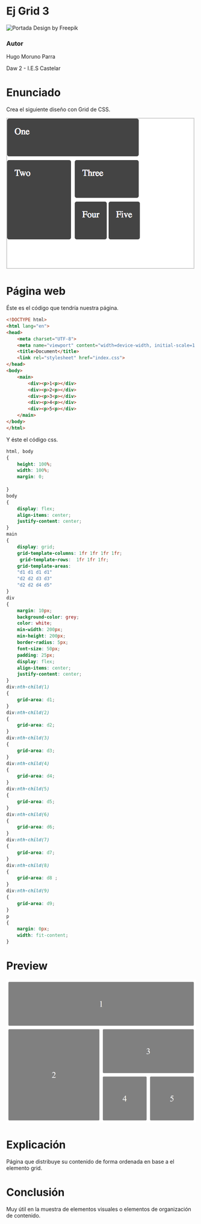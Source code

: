 # Ej Grid 3

![Portada](../imgs/portada.jpg)
Design by Freepik

### Autor

Hugo Moruno Parra  

Daw 2 - I.E.S Castelar

<div style="page-break-after: always;"></div>

# Enunciado

Crea el siguiente diseño con Grid de CSS.

![Enunciado](img.bmp)

# Página web

Éste es el código que tendría nuestra página.

```html
<!DOCTYPE html>
<html lang="en">
<head>
    <meta charset="UTF-8">
    <meta name="viewport" content="width=device-width, initial-scale=1.0">
    <title>Document</title>
    <link rel="stylesheet" href="index.css">
</head>
<body>
    <main>
        <div><p>1<p></div>
        <div><p>2<p></div>
        <div><p>3<p></div>
        <div><p>4<p></div>
        <div><p>5<p></div>
    </main>
</body>
</html>
```

<div style="page-break-after: always;"></div>

Y éste el código css.

```css
html, body
{
    height: 100%;
    width: 100%;
    margin: 0;
    
}
body
{
    display: flex;
    align-items: center;
    justify-content: center;
}
main
{
    display: grid;
    grid-template-columns: 1fr 1fr 1fr 1fr; 
     grid-template-rows:  1fr 1fr 1fr; 
    grid-template-areas: 
    "d1 d1 d1 d1"
    "d2 d2 d3 d3"
    "d2 d2 d4 d5"
}
div
{
    margin: 10px;
    background-color: grey;
    color: white;
    min-width: 200px;
    min-height: 200px;
    border-radius: 5px;
    font-size: 50px;
    padding: 25px;
    display: flex;
    align-items: center;
    justify-content: center;
}
div:nth-child(1)
{
    grid-area: d1;
}
div:nth-child(2)
{
    grid-area: d2;
}
div:nth-child(3)
{
    grid-area: d3;
}
div:nth-child(4)
{
    grid-area: d4;
}
div:nth-child(5)
{
    grid-area: d5;
}
div:nth-child(6)
{
    grid-area: d6;
}
div:nth-child(7)
{
    grid-area: d7;
}
div:nth-child(8)
{
    grid-area: d8 ;
}
div:nth-child(9)
{
    grid-area: d9;
}
p
{
    margin: 0px;
    width: fit-content;
}
```

<div style="page-break-after: always;"></div>

# Preview

![Vista final de la página](./preview.png)

# Explicación

Página que distribuye su contenido de forma ordenada en base a el elemento grid.

# Conclusión

Muy útil en la muestra de elementos visuales o elementos de organización de contenido.
